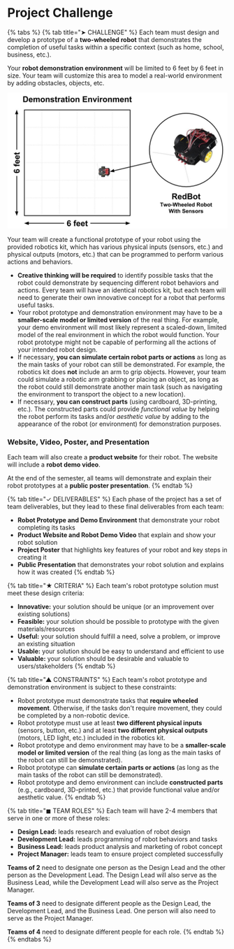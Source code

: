 # Project Challenge

{% tabs %}
{% tab title="➤ CHALLENGE" %}
Each team must design and develop a prototype of a **two-wheeled robot** that demonstrates the completion of useful tasks within a specific context \(such as home, school, business, etc.\).

Your **robot demonstration environment** will be limited to 6 feet by 6 feet in size. Your team will customize this area to model a real-world environment by adding obstacles, objects, etc.

![](../.gitbook/assets/robot-demo-environment.jpg)

Your team will create a functional prototype of your robot using the provided robotics kit, which has various physical inputs \(sensors, etc.\) and physical outputs \(motors, etc.\) that can be programmed to perform various actions and behaviors.

* **Creative thinking will be required** to identify possible tasks that the robot could demonstrate by sequencing different robot behaviors and actions. Every team will have an identical robotics kit, but each team will need to generate their own innovative concept for a robot that performs useful tasks.
* Your robot prototype and demonstration environment may have to be a **smaller-scale model or limited version** of the real thing. For example, your demo environment will most likely represent a scaled-down, limited model of the real environment in which the robot would function.  Your robot prototype might not be capable of performing all the actions of your intended robot design.
* If necessary, **you can simulate certain robot parts or actions** as long as the main tasks of your robot can still be demonstrated. For example, the robotics kit does **not** include an arm to grip objects. However, your team could simulate a robotic arm grabbing or placing an object, as long as the robot could still demonstrate another main task \(such as navigating the environment to transport the object to a new location\).
* If necessary, **you can construct parts** \(using cardboard, 3D-printing, etc.\). The constructed parts could provide _functional value_ by helping the robot perform its tasks and/or _aesthetic value_ by adding to the appearance of the robot \(or environment\) for demonstration purposes.

### Website, Video, Poster, and Presentation

Each team will also create a **product website** for their robot. The website will include a **robot demo video**.

At the end of the semester, all teams will demonstrate and explain their robot prototypes at a **public poster presentation**.
{% endtab %}

{% tab title="✓ DELIVERABLES" %}
Each phase of the project has a set of team deliverables, but they lead to these final deliverables from each team:

* **Robot Prototype and Demo Environment** that demonstrate your robot completing its tasks
* **Product Website and Robot Demo Video** that explain and show your robot solution
* **Project Poster** that highlights key features of your robot and key steps in creating it
* **Public Presentation** that demonstrates your robot solution and explains how it was created
{% endtab %}

{% tab title="★ CRITERIA" %}
Each team's robot prototype solution must meet these design criteria:

* **Innovative:** your solution should be unique \(or an improvement over existing solutions\)
* **Feasible:** your solution should be possible to prototype with the given materials/resources
* **Useful:** your solution should fulfill a need, solve a problem, or improve an existing situation
* **Usable:** your solution should be easy to understand and efficient to use
* **Valuable:** your solution should be desirable and valuable to users/stakeholders
{% endtab %}

{% tab title="▲ CONSTRAINTS" %}
Each team's robot prototype and demonstration environment is subject to these constraints:

* Robot prototype must demonstrate tasks that **require wheeled movement**. Otherwise, if the tasks don't require movement, they could be completed by a non-robotic device.
* Robot prototype must use at least **two different physical inputs** \(sensors, button, etc.\) and at least **two different physical outputs** \(motors, LED light, etc.\) included in the robotics kit.
* Robot prototype and demo environment may have to be a **smaller-scale model or limited version** of the real thing \(as long as the main tasks of the robot can still be demonstrated\). 
* Robot prototype can **simulate certain parts or actions** \(as long as the main tasks of the robot can still be demonstrated\).
* Robot prototype and demo environment can include **constructed parts** \(e.g., cardboard, 3D-printed, etc.\) that provide functional value and/or aesthetic value.
{% endtab %}

{% tab title="◼ TEAM ROLES" %}
Each team will have 2-4 members that serve in one or more of these roles:

* **Design Lead:**  leads research and evaluation of robot design
* **Development Lead:**  leads programming of robot behaviors and tasks
* **Business Lead:**  leads product analysis and marketing of robot concept
* **Project Manager:**  leads team to ensure project completed successfully

**Teams of 2** need to designate one person as the Design Lead and the other person as the Development Lead. The Design Lead will also serve as the Business Lead, while the Development Lead will also serve as the Project Manager.

**Teams of 3** need to designate different people as the Design Lead, the Development Lead, and the Business Lead. One person will also need to serve as the Project Manager.

**Teams of 4** need to designate different people for each role.
{% endtab %}
{% endtabs %}

